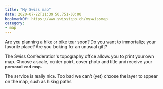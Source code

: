 ```yaml
---
title: "My Swiss map"
date: 2020-07-22T11:39:50.751-00:00
bookmarkOf: https://www.swisstopo.ch/myswissmap
category:
- map
---
```

Are you planning a hike or bike tour soon? Do you want to immortalize your favorite place? Are you looking for an unusual gift?

The Swiss Confederation's topography office allows you to print your own map. Choose a scale, center point, cover photo and title and receive your personalized map.

The service is really nice. Too bad we can't (yet) choose the layer to appear on the map, such as hiking paths.
